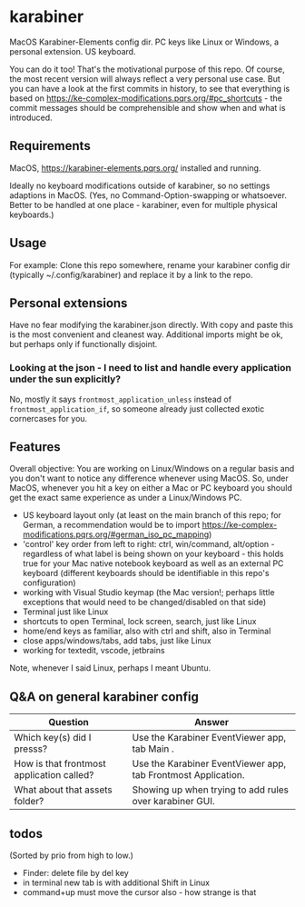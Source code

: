 # karabiner

MacOS Karabiner-Elements config dir. PC keys like Linux or Windows, a personal extension. US keyboard.

You can do it too! That's the motivational purpose of this repo. Of course, the most recent version will always
reflect a very personal use case. But you can have a look at the first commits in history, to see that everything
is based on https://ke-complex-modifications.pqrs.org/#pc_shortcuts - the commit messages should be comprehensible
and show when and what is introduced.

## Requirements

MacOS, https://karabiner-elements.pqrs.org/ installed and running.

Ideally no keyboard modifications outside of karabiner, so no settings adaptions in MacOS. (Yes, no
Command-Option-swapping or whatsoever. Better to be handled at one place - karabiner, even for multiple physical
keyboards.)

## Usage 

For example: Clone this repo somewhere, rename your karabiner config dir (typically ~/.config/karabiner) and replace
it by a link to the repo.

## Personal extensions

Have no fear modifying the karabiner.json directly. With copy and paste this is the most convenient and cleanest way.
Additional imports might be ok, but perhaps only if functionally disjoint.

### Looking at the json - I need to list and handle every application under the sun explicitly?

No, mostly it says `frontmost_application_unless` instead of `frontmost_application_if`, so someone already just
collected exotic cornercases for you.

## Features

Overall objective: You are working on Linux/Windows on a regular basis and you don't want to notice any difference
whenever using MacOS. So, under MacOS, whenever you hit a key on either a Mac or PC keyboard you should get the exact
same experience as under a Linux/Windows PC.

* US keyboard layout only (at least on the main branch of this repo; for German, a recommendation would be to import
https://ke-complex-modifications.pqrs.org/#german_iso_pc_mapping)
* 'control' key order from left to right: ctrl, win/command, alt/option - regardless of what label is being shown on
your keyboard - this holds true for your Mac native notebook keyboard as well as an external PC keyboard (different
keyboards should be identifiable in this repo's configuration)
* working with Visual Studio keymap (the Mac version!; perhaps little exceptions that would need to be
changed/disabled on that side)
* Terminal just like Linux
* shortcuts to open Terminal, lock screen, search, just like Linux
* home/end keys as familiar, also with ctrl and shift, also in Terminal
* close apps/windows/tabs, add tabs, just like Linux
* working for textedit, vscode, jetbrains

Note, whenever I said Linux, perhaps I meant Ubuntu.

## Q&A on general karabiner config

| Question                                  | Answer                                                        |
|-------------------------------------------|---------------------------------------------------------------|
| Which key(s) did I presss?                | Use the Karabiner EventViewer app, tab Main .                 |
| How is that frontmost application called? | Use the Karabiner EventViewer app, tab Frontmost Application. |
| What about that assets folder?            | Showing up when trying to add rules over karabiner GUI.       |

## todos

(Sorted by prio from high to low.)

* Finder: delete file by del key
* in terminal new tab is with additional Shift in Linux
* command+up must move the cursor also - how strange is that

